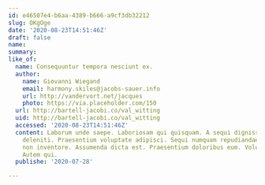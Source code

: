 ```yaml
---
id: e46507e4-b6aa-4389-b666-a9cf3db32212
slug: OKgOge
date: '2020-08-23T14:51:46Z'
draft: false
name: 
summary: 
like_of:
  name: Consequuntur tempora nesciunt ex.
  author:
    name: Giovanni Wiegand
    email: harmony.skiles@jacobs-sauer.info
    url: http://vandervort.net/jacques
    photo: https://via.placeholder.com/150
  url: http://bartell-jacobi.co/val_witting
  uid: http://bartell-jacobi.co/val_witting
  accessed: '2020-08-23T14:51:46Z'
  content: Laborum unde saepe. Laboriosam qui quisquam. A sequi dignissimos. Ea est
    deleniti. Praesentium voluptate adipisci. Sequi numquam repudiandae. Veritatis
    non inventore. Assumenda dicta est. Praesentium doloribus eum. Voluptas qui laudantium.
    Autem qui.
  publishe: '2020-07-28'

---
```



